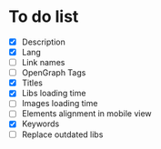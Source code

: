# To do list

- [x] Description
- [x] Lang
- [ ] Link names
- [ ] OpenGraph Tags
- [x] Titles
- [x] Libs loading time
- [ ] Images loading time
- [ ] Elements alignment in mobile view
- [x] Keywords
- [ ] Replace outdated libs